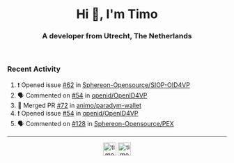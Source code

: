 <h1 align="center">Hi 👋, I'm Timo</h1>
<h3 align="center">A developer from Utrecht, The Netherlands</h3>
<br/>
<!-- https://github.com/rahuldkjain/github-profile-readme-generator --!>

<!--  <p align="left"><img src="https://github-readme-stats.vercel.app/api?username=timoglastra&show_icons=true&count_private=true&" alt="timoglastra" /></p> --!>

<!--
Github language stats
<p align="left"><img src="https://github-readme-stats.vercel.app/api/top-langs/?username=timoglastra&layout=compact" alt="timoglastra" /><p>
-->

<!-- Codestats language stats -->
<!-- <p align="left"><img src="https://codestats-readme.vercel.app/api/top-langs/?username=timoglastra&layout=compact&language_count=12" alt="timoglastra" /><p>    --!>
  
<h3>Recent Activity</h3>

<!--START_SECTION:activity-->
1. ❗ Opened issue [#62](https://github.com/Sphereon-Opensource/SIOP-OID4VP/issues/62) in [Sphereon-Opensource/SIOP-OID4VP](https://github.com/Sphereon-Opensource/SIOP-OID4VP)
2. 🗣 Commented on [#54](https://github.com/openid/OpenID4VP/issues/54#issuecomment-1746349014) in [openid/OpenID4VP](https://github.com/openid/OpenID4VP)
3. 🎉 Merged PR [#72](https://github.com/animo/paradym-wallet/pull/72) in [animo/paradym-wallet](https://github.com/animo/paradym-wallet)
4. ❗ Opened issue [#54](https://github.com/openid/OpenID4VP/issues/54) in [openid/OpenID4VP](https://github.com/openid/OpenID4VP)
5. 🗣 Commented on [#128](https://github.com/Sphereon-Opensource/PEX/pull/128#issuecomment-1743838965) in [Sphereon-Opensource/PEX](https://github.com/Sphereon-Opensource/PEX)
<!--END_SECTION:activity-->

---

<p align="center">
<a href="https://twitter.com/timoglastra" target="blank"><img align="center" src="https://cdn.jsdelivr.net/npm/simple-icons@3.0.1/icons/twitter.svg" alt="timoglastra" height="30" width="30" /></a>
<a href="https://linkedin.com/in/timoglastra" target="blank"><img align="center" src="https://cdn.jsdelivr.net/npm/simple-icons@3.0.1/icons/linkedin.svg" alt="timoglastra" height="30" width="30" /></a>
</p>



